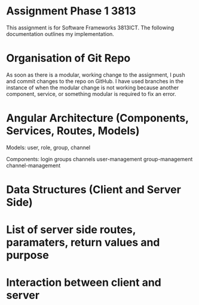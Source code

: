 # Assignment Phase 1 3813
This assignment is for Software Frameworks 3813ICT. The following documentation outlines my implementation. 

# Organisation of Git Repo
As soon as there is a modular, working change to the assignment,
I push and commit changes to the repo on GitHub. I have used branches in the instance of when the modular change is not working because another component, service, or something modular is required to fix an error.

# Angular Architecture (Components, Services, Routes, Models)
Models:
 user,
 role,
 group,
 channel

Components:
 login
 groups
 channels
 user-management
 group-management
 channel-management

 

# Data Structures (Client and Server Side)

# List of server side routes, paramaters, return values and purpose

# Interaction between client and server

